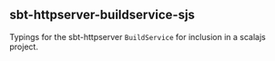 ## sbt-httpserver-buildservice-sjs

Typings for the sbt-httpserver `BuildService` for inclusion in a scalajs project.